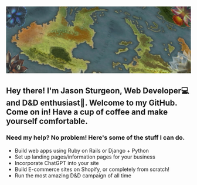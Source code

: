 ![image info](./Untitled_Artwork.jpg)
## Hey there!  I'm Jason Sturgeon, Web Developer💻 and D&D enthusiast🐲. Welcome to my GitHub. Come on in! Have a cup of coffee and make yourself comfortable.
<h3>Need my help?  No problem! Here's some of the stuff I can do.</h3>
<ul>
  <li>Build web apps using Ruby on Rails or Django + Python</li>
  <li>Set up landing pages/information pages for your business</li>
  <li>Incorporate ChatGPT into your site</li>
  <li>Build E-commerce sites on Shopify, or completely from scratch!</li>
  <li>Run the most amazing D&D campaign of all time</li>
</ul>




<!--
**Akakemushi/akakemushi** is a ✨ _special_ ✨ repository because its `README.md` (this file) appears on your GitHub profile.

Here are some ideas to get you started:

- 🔭 I’m currently working on ...
- 🌱 I’m currently learning ...
- 👯 I’m looking to collaborate on ...
- 🤔 I’m looking for help with ...
- 💬 Ask me about ...
- 📫 How to reach me: ...
- 😄 Pronouns: ...
- ⚡ Fun fact: ...
-->
